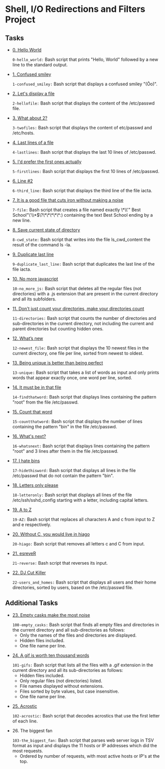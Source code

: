 <h1>Shell, I/O Redirections and Filters Project</h1>
<h2>Tasks</h2>
<ul>
  <li>
    <p><a href="https://github.com/NyasimiPhilip/alx-system_engineering-devops/blob/master/0x02-shell_redirections/0-hello_world">0. Hello World</a></p>
    <code>0-hello_world:</code> Bash script that prints "Hello, World" followed by a new line to the standard output.
  </li>
  <li>
    <p><a href="https://github.com/NyasimiPhilip/alx-system_engineering-devops/blob/master/0x02-shell_redirections/1-confused_smiley">1. Confused smiley</a></p>
    <code>1-confused_smiley:</code> Bash script that displays a confused smiley "(Ôo)".
  </li>
  <li>
    <p><a href="https://github.com/NyasimiPhilip/alx-system_engineering-devops/blob/master/0x02-shell_redirections/2-hellofile">2. Let's display a file</a></p>
    <code>2-hellofile:</code> Bash script that displays the content of the /etc/passwd file.
  </li>
  <li>
    <p><a href="https://github.com/NyasimiPhilip/alx-system_engineering-devops/blob/master/0x02-shell_redirections/3-twofiles">3. What about 2?</a></p>
    <code>3-twofiles:</code> Bash script that displays the content of etc/passwd and /etc/hosts.
  </li>
  <li>
    <p><a href="https://github.com/NyasimiPhilip/alx-system_engineering-devops/blob/master/0x02-shell_redirections/4-lastlines">4. Last lines of a file</a></p>
    <code>4-lastlines:</code> Bash script that displays the last 10 lines of /etc/passwd.
  </li>
  <li>
    <p><a href="https://github.com/NyasimiPhilip/alx-system_engineering-devops/blob/master/0x02-shell_redirections/5-firstlines">5. I'd prefer the first ones actually</a></p>
    <code>5-firstlines:</code> Bash script that displays the first 10 lines of /etc/passwd.
  </li>
  <li>
    <p><a href="https://github.com/NyasimiPhilip/alx-system_engineering-devops/blob/master/0x02-shell_redirections/6-third_line">6. Line #2</a></p>
    <code>6-third_line:</code> Bash script that displays the third line of the file iacta.
  </li>
  <li>
    <p><a href="https://github.com/NyasimiPhilip/alx-system_engineering-devops/blob/master/0x02-shell_redirections/7-file">7. It is a good file that cuts iron without making a noise</a></p>
    <code>7-file:</code> Bash script that creates a file named exactly \*\\'" Best School"\'\\*$\?\*\*\*\*\*:) containing the text Best School ending by a new line.
  </li>
  <li>
    <p><a href="https://github.com/NyasimiPhilip/alx-system_engineering-devops/blob/master/0x02-shell_redirections/8-cwd_state">8. Save current state of directory</a></p>
    <code>8-cwd_state:</code> Bash script that writes into the file ls_cwd_content the result of the command ls -la.
  </li>
  <li>
    <p><a href="https://github.com/NyasimiPhilip/alx-system_engineering-devops/blob/master/0x02-shell_redirections/9-duplicate_last_line">9. Duplicate last line</a></p>
    <code>9-duplicate_last_line:</code> Bash script that duplicates the last line of the file iacta.
  </li>
  <li>
    <p><a href="https://github.com/NyasimiPhilip/alx-system_engineering-devops/blob/master/0x02-shell_redirections/10-no_more_js">10. No more javascript</a></p>
    <code>10-no_more_js:</code> Bash script that deletes all the regular files (not directories) with a .js extension that are present in the current directory and all its subfolders.
  </li>
  <li>
    <p><a href="https://github.com/NyasimiPhilip/alx-system_engineering-devops/blob/master/0x02-shell_redirections/11-directories">11. Don't just count your directories, make your directories count</a></p>
    <code>11-directories:</code> Bash script that counts the number of directories and sub-directories in the current directory, not including the current and parent directories but counting hidden ones.
  </li>
  <li>
    <p><a href="https://github.com/NyasimiPhilip/alx-system_engineering-devops/blob/master/0x02-shell_redirections/12-newest_file">12. What’s new</a></p>
    <code>12-newest_file:</code> Bash script that displays the 10 newest files in the current directory, one file per line, sorted from newest to oldest.
  </li>
  <li>
    <p><a href="https://github.com/NyasimiPhilip/alx-system_engineering-devops/blob/master/0x02-shell_redirections/13-unique">13. Being unique is better than being perfect</a></p>
    <code>13-unique:</code> Bash script that takes a list of words as input and only prints words that appear exactly once, one word per line, sorted.
  </li>
  <li>
    <p><a href="https://github.com/NyasimiPhilip/alx-system_engineering-devops/blob/master/0x02-shell_redirections/14-findthatword">14. It must be in that file</a></p>
    <code>14-findthatword:</code> Bash script that displays lines containing the pattern "root" from the file /etc/passwd.
  </li>
  <li>
    <p><a href="https://github.com/NyasimiPhilip/alx-system_engineering-devops/blob/master/0x02-shell_redirections/15-countthatword">15. Count that word</a></p>
    <code>15-countthatword:</code> Bash script that displays the number of lines containing the pattern "bin" in the file /etc/passwd.
  </li>
  <li>
    <p><a href="https://github.com/NyasimiPhilip/alx-system_engineering-devops/blob/master/0x02-shell_redirections/16-whatsnext">16. What's next?</a></p>
    <code>16-whatsnext:</code> Bash script that displays lines containing the pattern "root" and 3 lines after them in the file /etc/passwd.
  </li>
  <li>
    <p><a href="https://github.com/NyasimiPhilip/alx-system_engineering-devops/blob/master/0x02-shell_redirections/17-hidethisword">17. I hate bins</a></p>
    <code>17-hidethisword:</code> Bash script that displays all lines in the file /etc/passwd that do not contain the pattern "bin".
  </li>
  <li>
    <p><a href="https://github.com/NyasimiPhilip/alx-system_engineering-devops/blob/master/0x02-shell_redirections/18-letteronly">18. Letters only please</a></p>
    <code>18-letteronly:</code> Bash script that displays all lines of the file /etc/ssh/sshd_config starting with a letter, including capital letters.
  </li>
  <li>
    <p><a href="https://github.com/NyasimiPhilip/alx-system_engineering-devops/blob/master/0x02-shell_redirections/19-AZ">19. A to Z</a></p>
    <code>19-AZ:</code> Bash script that replaces all characters A and c from input to Z and e respectively.
  </li>
  <li>
    <p><a href="https://github.com/NyasimiPhilip/alx-system_engineering-devops/blob/master/0x02-shell_redirections/20-hiago">20. Without C, you would live in hiago</a></p>
    <code>20-hiago:</code> Bash script that removes all letters c and C from input.
  </li>
  <li>
    <p><a href="https://github.com/NyasimiPhilip/alx-system_engineering-devops/blob/master/0x02-shell_redirections/21-reverse">21. esreveR</a></p>
    <code>21-reverse:</code> Bash script that reverses its input.
  </li>
  <li>
    <p><a href="https://github.com/NyasimiPhilip/alx-system_engineering-devops/blob/master/0x02-shell_redirections/22-users_and_homes">22. DJ Cut Killer</a></p>
    <code>22-users_and_homes:</code> Bash script that displays all users and their home directories, sorted by users, based on the /etc/passwd file.
  </li>
</ul>

<h2>Additional Tasks</h2>
<ul>
  <li>
    <p><a href="https://github.com/NyasimiPhilip/alx-system_engineering-devops/blob/master/0x02-shell_redirections/100-empty_casks">23. Empty casks make the most noise</a></p>
    <code>100-empty_casks:</code> Bash script that finds all empty files and directories in the current directory and all sub-directories as follows:
    <ul>
      <li>Only the names of the files and directories are displayed.</li>
      <li>Hidden files included.</li>
      <li>One file name per line.</li>
    </ul>
  </li>
  <li>
    <p><a href="https://github.com/NyasimiPhilip/alx-system_engineering-devops/blob/master/0x02-shell_redirections/101-gifs">24. A gif is worth ten thousand words</a></p>
    <code>101-gifs:</code> Bash script that lists all the files with a .gif extension in the current directory and all its sub-directories as follows:
    <ul>
      <li>Hidden files included.</li>
      <li>Only regular files (not directories) listed.</li>
      <li>File names displayed without extensions.</li>
      <li>Files sorted by byte values, but case insensitive.</li>
      <li>One file name per line.</li>
    </ul>
  </li>
  <li>
    <p><a  href="https://github.com/NyasimiPhilip/alx-system_engineering-devops/blob/master/0x02-shell_redirections/102-acrostic">25. Acrostic</a></p>
      <code>102-acrostic:</code> Bash script that decodes acrostics that use the first letter of each line.
    </li>
    <li>
      <p>26. The biggest fan</p>
      <code>103-the_biggest_fan:</code> Bash script that parses web server logs in TSV format as input and displays the 11 hosts or IP addresses which did the most requests.
      <ul>
        <li>Ordered by number of requests, with most active hosts or IP's at the top.</li>
      </ul>
    </li>
  </ul>
